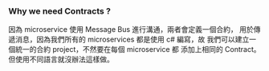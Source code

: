 ### Why we need Contracts ?
因為 microservice 使用 Message Bus 進行溝通，兩者會定義一個合約，
用於傳遞消息，因為我們所有的 microservices 都是使用 c# 編寫，故
我們可以建立一個統一的合約 project，不然要在每個 microservice 都
添加上相同的 Contract。但使用不同語言就沒辦法這樣做。
